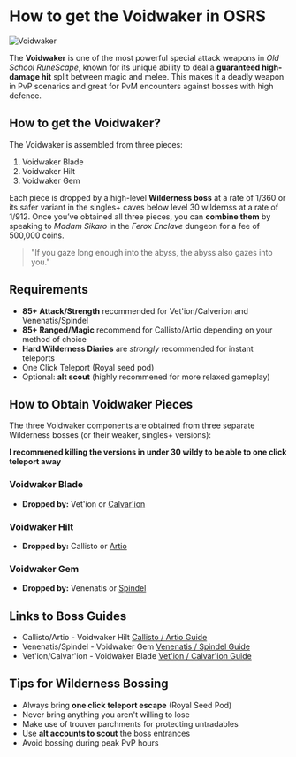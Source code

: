 # How to get the Voidwaker in OSRS

![Voidwaker](https://oldschool.runescape.wiki/images/thumb/Voidwaker.png/250px-Voidwaker.png)

The **Voidwaker** is one of the most powerful special attack weapons in _Old School RuneScape_, known for its unique ability to deal a **guaranteed high-damage hit** split between magic and melee. This makes it a deadly weapon in PvP scenarios and great for PvM encounters against bosses with high defence.

## How to get the Voidwaker?

The Voidwaker is assembled from three pieces:

1. Voidwaker Blade 
2. Voidwaker Hilt 
3. Voidwaker Gem 

Each piece is dropped by a high-level **Wilderness boss** at a rate of 1/360 or its safer variant in the singles+ caves below level 30 wildernss at a rate of 1/912. Once you’ve obtained all three pieces, you can **combine them** by speaking to _Madam Sikaro_ in the _Ferox Enclave_ dungeon for a fee of 500,000 coins.

> "If you gaze long enough into the abyss, the abyss also gazes into you."

## Requirements

- **85+ Attack/Strength** recommended for Vet'ion/Calverion and Venenatis/Spindel
- **85+ Ranged/Magic** recommend for Callisto/Artio depending on your method of choice
- **Hard Wilderness Diaries** are _strongly_ recommended for instant teleports
- One Click Teleport (Royal seed pod)
- Optional: **alt scout** (highly recommened for more relaxed gameplay)

## How to Obtain Voidwaker Pieces

The three Voidwaker components are obtained from three separate Wilderness bosses (or their weaker, singles+ versions):

**I recommened killing the versions in under 30 wildy to be able to one click teleport away**

### Voidwaker Blade

- **Dropped by:** Vet'ion or [Calvar'ion](./bosses/vetion.html)

### Voidwaker Hilt

- **Dropped by:** Callisto or [Artio](./bosses/callisto.html)

### Voidwaker Gem

- **Dropped by:** Venenatis or [Spindel](./bosses/venenatis.html)

## Links to Boss Guides

- Callisto/Artio - Voidwaker Hilt [Callisto / Artio Guide](./bosses/callisto.html)
- Venenatis/Spindel - Voidwaker Gem [Venenatis / Spindel Guide](./bosses/venenatis.html)
- Vet'ion/Calvar'ion - Voidwaker Blade [Vet'ion / Calvar'ion Guide](./bosses/vetion.html)   

## Tips for Wilderness Bossing

- Always bring **one click teleport escape** (Royal Seed Pod)
- Never bring anything you aren't willing to lose
- Make use of trouver parchments for protecting untradables
- Use **alt accounts to scout** the boss entrances
- Avoid bossing during peak PvP hours


